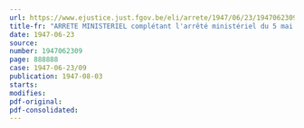 ```yaml
---
url: https://www.ejustice.just.fgov.be/eli/arrete/1947/06/23/1947062309/justel
title-fr: "ARRETE MINISTERIEL complétant l'arrêté ministériel du 5 mai 1939 déterminant les catégories d'ouvriers ou travailleurs assimilés exposés à contracter une maladie professionnelle donnant droit à réparation"
date: 1947-06-23
source:
number: 1947062309
page: 888888
case: 1947-06-23/09
publication: 1947-08-03
starts:
modifies:
pdf-original:
pdf-consolidated:
---
```


